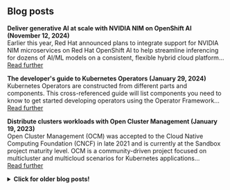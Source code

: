 ## Blog posts

**Deliver generative AI at scale with NVIDIA NIM on OpenShift AI (November 12, 2024)**
<br/>
Earlier this year, Red Hat announced plans to integrate support for NVIDIA NIM microservices on Red Hat OpenShift AI to help streamline inferencing for dozens of AI/ML models on a consistent, flexible hybrid cloud platform...
<br/>
[Read further][nim-openshiftai]

**The developer's guide to Kubernetes Operators (January 29, 2024)**
<br/>
Kubernetes Operators are constructed from different parts and components. This cross-referenced guide will list components you need to know to get started developing operators using the Operator Framework...
<br/>
[Read further][dev-operators]

**Distribute clusters workloads with Open Cluster Management (January 19, 2023)**
<br/>
Open Cluster Management (OCM) was accepted to the Cloud Native Computing Foundation (CNCF) in late 2021 and is currently at the Sandbox project maturity level. OCM is a community-driven project focused on multicluster and multicloud scenarios for Kubernetes applications...
<br/>
[Read further][workloads-ocm]

<details>
<summary><strong>Click for older blog posts!</strong></summary>

**Prevent overload with remote kind clusters (January 16, 2023)**
<br/>
Kubernetes can require a lot of resources, which can overload a developer's laptop. This article shows you how to use a set of tools—including kind, kubeconfig, and Podman or Docker—to spread your files around remote systems in support of your local development work....
<br/>
[Read further][kind-multi]

**Protect secrets in Git with the clean/smudge filter (February 2, 2022)**
<br/>
When working on public Git repositories, you need to pay close attention so that you don't accidentally push secret information such as tokens, private server addresses, personal email addresses, and the like. One of the tools that can help you is Git's clean/smudge filter....
<br/>
[Read further][git-secrets]

**Testing Java with JUnit Pioneer (May 24, 2021)**
<br/>
Browsing a project's test cases is a common approach to better understanding the codebase. Making our tests readable has a tremendous impact on this approach's feasibility. For that, JUnit Pioneer is a mandatory tool in your toolset...
<br/>
[Read further][junit-pioneer]

**Property-Based Matrix Testing in Java (April 13, 2021)**
<br/>
I've used a common approach for property-based matrix testing in Java. Using JUnit's ParameterizedTest and a MethodSource annotations to point to a method as an argument supplier that spits out a stream representing a matrix...
<br/>
[Read further][property-testing]


**Migrating to Java Platform Module System (January 12, 2021)**
<br/>
This tutorial presents a complex scenario of migrating a non-modular project to JPMS. Inspired by a scenario I previously faced where one of my transitive dependencies was in-accessible (and not required)...
<br/>
[Read further][jpms-migration]

**Dependency Injection in Java is easy Part 3: Spring Context (August 14, 2020)**
<br/>
This post is part of a multiple-part tutorial. As the heading suggests, this part will focus on Dependency Injection using Spring Context...
<br/>
[Read further][java-di-3]

**Dependency Injection in Java is easy Part 2: Google Guice (August 9, 2020)**
<br/>
This post is part of a multiple-part tutorial. As the heading suggests, this part will focus on Dependency Injection using Google Guice...
<br/>
[Read further][java-di-2]

**Dependency Injection in Java is easy Part 1: A Design Pattern (August 8, 2020)**
<br/>
This is part of a multiple-part tutorial. This first part will explain the concept of Dependency Injection, a design pattern used for achieving Inversion of Control by writing loosely coupled code...
<br/>
[Read further][java-di-1]

**Combining Groovy and Java (August 6, 2020)**
<br/>
Combining Groovy scripts in our Java-based code, is easy with Maven...
<br/>
[Read further][groovy-java]

**Alexa Skills Testing with Java (February 21, 2021)**
<br/>
This tutorial will help you write automated test cases for Alexa skills written in Java. Using real-life JSON requests and verifying multi-turn interactions without deploying or hosting the skill...
<br/>
[Read further][alexa-skill-testing]

**My Ultimate Development Container image (August 14, 2020)**
<br/>
Using VSCode's Remote Development Feature, we can remotely develop on another station using SSH or WSL. But my favorite feature is using Containers. We can potentially create isolated development...
Using VSCode's Remote Development Feature, we can remotely develop on another station using SSH or WSL. But my favorite feature is using Containers. We can potentially create isolated development...
<br/>
[Read further][dev-dockerfile]

**Experimenting with RobotFramework and Selenium (August 6, 2020)**
<br/>
This is an example C# WebApp tested using Selenium browser automation with Nunit testing framework for unit tests and Robot Framework automation framework for acceptance tests...
<br/>
[Read further][rf-selenium]

</details>

[alexa-skill-testing]: https://dev.to/tomerfi/alexa-skills-testing-4pfd
[dev-dockerfile]: https://dev.to/tomerfi/my-ultimate-development-dockerfile-4hg1
[dev-operators]: https://developers.redhat.com/articles/2024/01/29/developers-guide-kubernetes-operators
[git-secrets]: https://developers.redhat.com/articles/2022/02/02/protect-secrets-git-cleansmudge-filter
[groovy-java]: https://dev.to/tomerfi/groovying-with-java-59hp
[java-di-1]: https://dev.to/tomerfi/dependency-injection-in-java-is-easy-part-1-a-mear-design-pattern-2l8
[java-di-2]: https://dev.to/tomerfi/dependency-injection-in-java-is-easy-part-2-leveraging-with-google-guice-6i4
[java-di-3]: https://dev.to/tomerfi/dependency-injection-in-java-is-easy-part-3-leveraging-with-spring-context-gcc
[jpms-migration]: https://dev.to/tomerfi/jpms-migration-playground-a94
[junit-pioneer]: https://dev.to/tomerfi/junit-pioneer-frontiers-pushed-3jh7
[kind-multi]: https://developers.redhat.com/articles/2023/01/16/how-prevent-computer-overload-remote-kind-clusters
[nim-openshiftai]: https://developers.redhat.com/articles/2024/11/12/generative-ai-nvidia-nim-openshift-ai
[property-testing]: https://dev.to/tomerfi/property-based-matrix-testing-in-java-47p4
[rf-selenium]: https://dev.to/tomerfi/experimenting-with-robotframework-and-selenium-4jgc
[workloads-ocm]: https://developers.redhat.com/articles/2023/01/19/how-distribute-workloads-using-open-cluster-management
